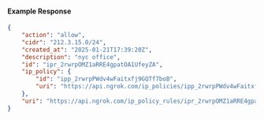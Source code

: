<!-- Code generated for API Clients. DO NOT EDIT. -->

#### Example Response

```json
{
	"action": "allow",
	"cidr": "212.3.15.0/24",
	"created_at": "2025-01-21T17:39:20Z",
	"description": "nyc office",
	"id": "ipr_2rwrpOMZ1aRRE4gpatOA1UfeyZA",
	"ip_policy": {
		"id": "ipp_2rwrpPWdv4wFaitxfj9GQTf7boB",
		"uri": "https://api.ngrok.com/ip_policies/ipp_2rwrpPWdv4wFaitxfj9GQTf7boB"
	},
	"uri": "https://api.ngrok.com/ip_policy_rules/ipr_2rwrpOMZ1aRRE4gpatOA1UfeyZA"
}
```
